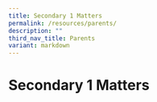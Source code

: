 ```yaml
---
title: Secondary 1 Matters
permalink: /resources/parents/
description: ""
third_nav_title: Parents
variant: markdown
---
```

# **Secondary 1 Matters**

 